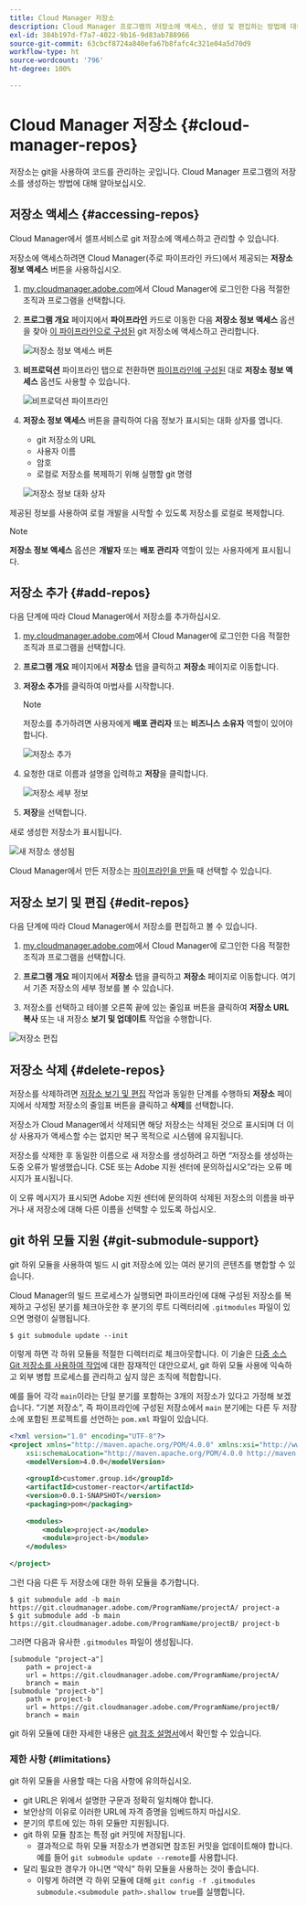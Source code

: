 ```yaml
---
title: Cloud Manager 저장소
description: Cloud Manager 프로그램의 저장소에 액세스, 생성 및 편집하는 방법에 대해 알아보십시오.
exl-id: 384b197d-f7a7-4022-9b16-9d83ab788966
source-git-commit: 63cbcf8724a840efa67b8fafc4c321e04a5d70d9
workflow-type: ht
source-wordcount: '796'
ht-degree: 100%

---
```



# Cloud Manager 저장소 {#cloud-manager-repos}

저장소는 git을 사용하여 코드를 관리하는 곳입니다. Cloud Manager 프로그램의 저장소를 생성하는 방법에 대해 알아보십시오.

## 저장소 액세스 {#accessing-repos}

Cloud Manager에서 셀프서비스로 git 저장소에 액세스하고 관리할 수 있습니다.

저장소에 액세스하려면 Cloud Manager(주로 파이프라인 카드)에서 제공되는 **저장소 정보 액세스** 버튼을 사용하십시오.

1. [my.cloudmanager.adobe.com](https://my.cloudmanager.adobe.com)에서 Cloud Manager에 로그인한 다음 적절한 조직과 프로그램을 선택합니다.

1. **프로그램 개요** 페이지에서 **파이프라인** 카드로 이동한 다음 **저장소 정보 액세스** 옵션을 찾아 [이 파이프라인으로 구성된](/help/using/production-pipelines.md) git 저장소에 액세스하고 관리합니다.

   ![저장소 정보 액세스 버튼](/help/assets/access-repo1.png)

1. **비프로덕션** 파이프라인 탭으로 전환하면 [파이프라인에 구성된](/help/using/non-production-pipelines.md) 대로 **저장소 정보 액세스** 옵션도 사용할 수 있습니다.

   ![비프로덕션 파이프라인 ](/help/assets/access-repo-nonprod.png)

1. **저장소 정보 액세스** 버튼을 클릭하여 다음 정보가 표시되는 대화 상자를 엽니다.

   * git 저장소의 URL
   * 사용자 이름
   * 암호
   * 로컬로 저장소를 복제하기 위해 실행할 git 명령

   ![저장소 정보 대화 상자](/help/assets/access-repo-create.png)

제공된 정보를 사용하여 로컬 개발을 시작할 수 있도록 저장소를 로컬로 복제합니다.

>[!NOTE]
>
>**저장소 정보 액세스** 옵션은 **개발자** 또는 **배포 관리자** 역할이 있는 사용자에게 표시됩니다.

## 저장소 추가 {#add-repos}

다음 단계에 따라 Cloud Manager에서 저장소를 추가하십시오.

1. [my.cloudmanager.adobe.com](https://my.cloudmanager.adobe.com)에서 Cloud Manager에 로그인한 다음 적절한 조직과 프로그램을 선택합니다.

1. **프로그램 개요** 페이지에서 **저장소** 탭을 클릭하고 **저장소** 페이지로 이동합니다.

1. **저장소 추가**&#x200B;를 클릭하여 마법사를 시작합니다.

   >[!NOTE]
   >
   >저장소를 추가하려면 사용자에게 **배포 관리자** 또는 **비즈니스 소유자** 역할이 있어야 합니다.

   ![저장소 추가](/help/assets/create-repo2.png)

1. 요청한 대로 이름과 설명을 입력하고 **저장**&#x200B;을 클릭합니다.

   ![저장소 세부 정보](/help/assets/repo-1.png)

1. **저장**&#x200B;을 선택합니다.

새로 생성한 저장소가 표시됩니다.

![새 저장소 생성됨](/help/assets/create-repo3.png)

Cloud Manager에서 만든 저장소는 [파이프라인을 만들](/help/overview/ci-cd-pipelines.md) 때 선택할 수 있습니다.

## 저장소 보기 및 편집 {#edit-repos}

다음 단계에 따라 Cloud Manager에서 저장소를 편집하고 볼 수 있습니다.

1. [my.cloudmanager.adobe.com](https://my.cloudmanager.adobe.com)에서 Cloud Manager에 로그인한 다음 적절한 조직과 프로그램을 선택합니다.

1. **프로그램 개요** 페이지에서 **저장소** 탭을 클릭하고 **저장소** 페이지로 이동합니다. 여기서 기존 저장소의 세부 정보를 볼 수 있습니다.

1. 저장소를 선택하고 테이블 오른쪽 끝에 있는 줄임표 버튼을 클릭하여 **저장소 URL 복사** 또는 내 저장소 **보기 및 업데이트** 작업을 수행합니다.

![저장소 편집](/help/assets/create-repo3.png)

## 저장소 삭제 {#delete-repos}

저장소를 삭제하려면 [저장소 보기 및 편집](#edit-repos) 작업과 동일한 단계를 수행하되 **저장소** 페이지에서 삭제할 저장소의 줄임표 버튼을 클릭하고 **삭제**&#x200B;를 선택합니다.

저장소가 Cloud Manager에서 삭제되면 해당 저장소는 삭제된 것으로 표시되며 더 이상 사용자가 액세스할 수는 없지만 복구 목적으로 시스템에 유지됩니다.

저장소를 삭제한 후 동일한 이름으로 새 저장소를 생성하려고 하면 “저장소를 생성하는 도중 오류가 발생했습니다. CSE 또는 Adobe 지원 센터에 문의하십시오”라는 오류 메시지가 표시됩니다.

이 오류 메시지가 표시되면 Adobe 지원 센터에 문의하여 삭제된 저장소의 이름을 바꾸거나 새 저장소에 대해 다른 이름을 선택할 수 있도록 하십시오.

## git 하위 모듈 지원 {#git-submodule-support}

git 하위 모듈을 사용하여 빌드 시 git 저장소에 있는 여러 분기의 콘텐츠를 병합할 수 있습니다.

Cloud Manager의 빌드 프로세스가 실행되면 파이프라인에 대해 구성된 저장소를 복제하고 구성된 분기를 체크아웃한 후 분기의 루트 디렉터리에 `.gitmodules` 파일이 있으면 명령이 실행됩니다.

```
$ git submodule update --init
```

이렇게 하면 각 하위 모듈을 적절한 디렉터리로 체크아웃합니다. 이 기술은 [다중 소스 Git 저장소를 사용하여 작업](/help/managing-code/multiple-git-repos.md)에 대한 잠재적인 대안으로서, git 하위 모듈 사용에 익숙하고 외부 병합 프로세스를 관리하고 싶지 않은 조직에 적합합니다.

예를 들어 각각 `main`이라는 단일 분기를 포함하는 3개의 저장소가 있다고 가정해 보겠습니다. “기본 저장소”, 즉 파이프라인에 구성된 저장소에서 `main` 분기에는 다른 두 저장소에 포함된 프로젝트를 선언하는 `pom.xml` 파일이 있습니다.

```xml
<?xml version="1.0" encoding="UTF-8"?>
<project xmlns="http://maven.apache.org/POM/4.0.0" xmlns:xsi="http://www.w3.org/2001/XMLSchema-instance"
    xsi:schemaLocation="http://maven.apache.org/POM/4.0.0 http://maven.apache.org/maven-v4_0_0.xsd">
    <modelVersion>4.0.0</modelVersion>
   
    <groupId>customer.group.id</groupId>
    <artifactId>customer-reactor</artifactId>
    <version>0.0.1-SNAPSHOT</version>
    <packaging>pom</packaging>
   
    <modules>
        <module>project-a</module>
        <module>project-b</module>
    </modules>
   
</project>
```

그런 다음 다른 두 저장소에 대한 하위 모듈을 추가합니다.

```shell
$ git submodule add -b main https://git.cloudmanager.adobe.com/ProgramName/projectA/ project-a
$ git submodule add -b main https://git.cloudmanager.adobe.com/ProgramName/projectB/ project-b
```

그러면 다음과 유사한 `.gitmodules` 파일이 생성됩니다.

```text
[submodule "project-a"]
    path = project-a
    url = https://git.cloudmanager.adobe.com/ProgramName/projectA/
    branch = main
[submodule "project-b"]
    path = project-b
    url = https://git.cloudmanager.adobe.com/ProgramName/projectB/
    branch = main
```

git 하위 모듈에 대한 자세한 내용은 [git 참조 설명서](https://git-scm.com/book/en/v2/Git-Tools-Submodules)에서 확인할 수 있습니다.

### 제한 사항 {#limitations}

git 하위 모듈을 사용할 때는 다음 사항에 유의하십시오.

* git URL은 위에서 설명한 구문과 정확히 일치해야 합니다.
* 보안상의 이유로 이러한 URL에 자격 증명을 임베드하지 마십시오.
* 분기의 루트에 있는 하위 모듈만 지원됩니다.
* git 하위 모듈 참조는 특정 git 커밋에 저장됩니다.
   * 결과적으로 하위 모듈 저장소가 변경되면 참조된 커밋을 업데이트해야 합니다. 예를 들어 `git submodule update --remote`를 사용합니다.
* 달리 필요한 경우가 아니면 “약식” 하위 모듈을 사용하는 것이 좋습니다.
   * 이렇게 하려면 각 하위 모듈에 대해 `git config -f .gitmodules submodule.<submodule path>.shallow true`를 실행합니다.
